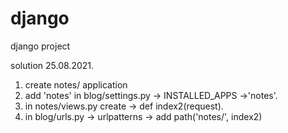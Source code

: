 # django
django project

solution 25.08.2021.

1. create notes/ application
2. add 'notes' in blog/settings.py -> INSTALLED_APPS ->'notes'.
3. in notes/views.py create -> def index2(request).
4.  in blog/urls.py -> urlpatterns -> add path('notes/', index2)



